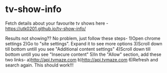# tv-show-info
Fetch details about your favourite tv shows here -
 https://utk0201.github.io/tv-show-info/
 
Results not showing?? 
No problem, just follow these steps-
1)Open chrome settings
2)Go to "site settings". Expand it to see more options
3)Scroll down till bottom untill you see "Additional content settings"
4)Scroll down till bottom untill you see "Insecure content"
5)In the "Allow" section, add these two links-
    a)http://api.tvmaze.com
    b)http://api.tvmaze.com
6)Refresh and search again. This should work!!!
